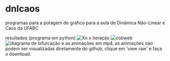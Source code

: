 dnlcaos
=======

programas para a potagem de gráfico para a aula de Dinâmica Não-Linear e Caos da UFABC

resultados (programa em python)
![Xn x iteração](https://raw.github.com/lvspais/dnlcaos/master/teste1.png)
![cobweb](https://raw.github.com/lvspais/dnlcaos/master/cobweb_plot.png)
![diagrama de bifurcação](https://raw.github.com/lvspais/dnlcaos/master/bifurca%C3%A7%C3%A3o.png)
e as animações em mp4, as animações não podem ser visualizadas diretamente do github, clique em 'view raw' e faça o download.

